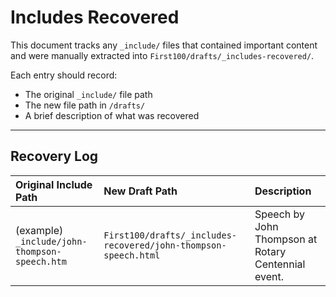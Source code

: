 # Includes Recovered

This document tracks any `_include/` files that contained important content and were manually extracted into `First100/drafts/_includes-recovered/`.

Each entry should record:
- The original `_include/` file path
- The new file path in `/drafts/`
- A brief description of what was recovered

---

## Recovery Log

| Original Include Path | New Draft Path | Description |
|:----------------------|:---------------|:------------|
| (example) `_include/john-thompson-speech.htm` | `First100/drafts/_includes-recovered/john-thompson-speech.html` | Speech by John Thompson at Rotary Centennial event. |

